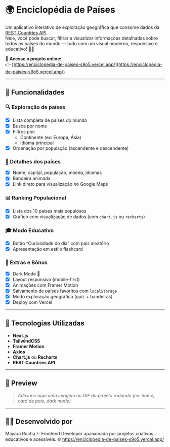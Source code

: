 # 🌍 Enciclopédia de Países

Um aplicativo interativo de exploração geográfica que consome dados da [REST Countries API](https://restcountries.com).  
Nele, você pode buscar, filtrar e visualizar informações detalhadas sobre todos os países do mundo — tudo com um visual moderno, responsivo e educativo! 🧭✨

🔗 **Acesse o projeto online:**  
👉 [https://enciclopedia-de-paises-s9o5.vercel.app/](https://enciclopedia-de-paises-s9o5.vercel.app/)

---

## 🧠 Funcionalidades

### 🔍 Exploração de países
- [x] Lista completa de países do mundo
- [x] Busca por nome
- [x] Filtros por:
  - Continente (ex: Europa, Ásia)
  - Idioma principal
- [x] Ordenação por população (ascendente e descendente)

### 📄 Detalhes dos países
- [x] Nome, capital, população, moeda, idiomas
- [x] Bandeira animada
- [x] Link direto para visualização no Google Maps

### 📊 Ranking Populacional
- [x] Lista dos 10 países mais populosos
- [x] Gráfico com visualização de dados (com `chart.js` ou `recharts`)

### 🎓 Modo Educativo
- [x] Botão “Curiosidade do dia” com país aleatório
- [x] Apresentação em estilo flashcard

### 💾 Extras e Bônus
- [x] Dark Mode 🌙
- [x] Layout responsivo (mobile-first)
- [x] Animações com Framer Motion
- [x] Salvamento de países favoritos com `localStorage`
- [x] Modo exploração geográfica (quiz + bandeiras)
- [x] Deploy com Vercel

---

## 🚀 Tecnologias Utilizadas

- **Next.js**
- **TailwindCSS**
- **Framer Motion**
- **Axios**
- **Chart.js** ou **Recharts**
- **REST Countries API**

---

## 📸 Preview

> *Adicione aqui uma imagem ou GIF do projeto rodando (ex: home, card de país, dark mode)*

---

## 👩‍💻 Desenvolvido por

Mayara Rocha ✨
Frontend Developer apaixonada por projetos criativos, educativos e acessíveis.
🌐 https://enciclopedia-de-paises-s9o5.vercel.app/